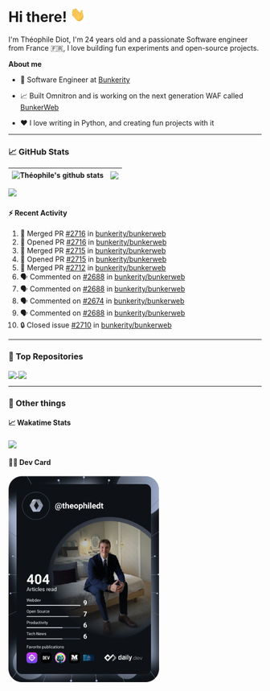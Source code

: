 # Hi there! <img src="./wave.gif" width="30px" height="30px" />

I'm Théophile Diot, I'm 24 years old and a passionate Software engineer from France 🇫🇷, I love building fun experiments and open-source projects.

**About me**

- 💼 Software Engineer at [Bunkerity](https://www.bunkerity.com/)

- 📈 Built Omnitron and is working on the next generation WAF called [BunkerWeb](https://www.bunkerweb.io)

- ❤️ I love writing in Python, and creating fun projects with it

---

### 📈 GitHub Stats

| <img align="center" src="https://github-readme-stats.vercel.app/api?username=TheophileDiot&show_icons=true&include_all_commits=true&theme=algolia&hide_border=true&rank_icon=github" alt="Théophile's github stats" /> | <img align="center" src="https://github-readme-stats.vercel.app/api/top-langs/?username=TheophileDiot&layout=compact&theme=algolia&hide_border=true" /> |
| ---------------------------------------------------------------------------------------------------------------------------------------------------------------------------------------------------------------------- | ------------------------------------------------------------------------------------------------------------------------------------------------------- |

![](https://github-readme-activity-graph.vercel.app/graph?username=TheophileDiot&theme=tokyo-night)

#### :zap: Recent Activity

<!--START_SECTION:activity-->
1. 🎉 Merged PR [#2716](https://github.com/bunkerity/bunkerweb/pull/2716) in [bunkerity/bunkerweb](https://github.com/bunkerity/bunkerweb)
2. 💪 Opened PR [#2716](https://github.com/bunkerity/bunkerweb/pull/2716) in [bunkerity/bunkerweb](https://github.com/bunkerity/bunkerweb)
3. 🎉 Merged PR [#2715](https://github.com/bunkerity/bunkerweb/pull/2715) in [bunkerity/bunkerweb](https://github.com/bunkerity/bunkerweb)
4. 💪 Opened PR [#2715](https://github.com/bunkerity/bunkerweb/pull/2715) in [bunkerity/bunkerweb](https://github.com/bunkerity/bunkerweb)
5. 🎉 Merged PR [#2712](https://github.com/bunkerity/bunkerweb/pull/2712) in [bunkerity/bunkerweb](https://github.com/bunkerity/bunkerweb)
6. 🗣 Commented on [#2688](https://github.com/bunkerity/bunkerweb/issues/2688#issuecomment-3345425745) in [bunkerity/bunkerweb](https://github.com/bunkerity/bunkerweb)
7. 🗣 Commented on [#2688](https://github.com/bunkerity/bunkerweb/issues/2688#issuecomment-3345418096) in [bunkerity/bunkerweb](https://github.com/bunkerity/bunkerweb)
8. 🗣 Commented on [#2674](https://github.com/bunkerity/bunkerweb/issues/2674#issuecomment-3345405861) in [bunkerity/bunkerweb](https://github.com/bunkerity/bunkerweb)
9. 🗣 Commented on [#2688](https://github.com/bunkerity/bunkerweb/issues/2688#issuecomment-3345194596) in [bunkerity/bunkerweb](https://github.com/bunkerity/bunkerweb)
10. 🔒 Closed issue [#2710](https://github.com/bunkerity/bunkerweb/issues/2710) in [bunkerity/bunkerweb](https://github.com/bunkerity/bunkerweb)
<!--END_SECTION:activity-->

---

### 🔧 Top Repositories

<a href="https://github.com/bunkerity/bunkerweb">
  <img align="center" src="https://github-readme-stats.vercel.app/api/pin/?username=Bunkerity&repo=bunkerweb&theme=algolia" />
</a>
<a href="https://github.com/TheophileDiot/Omnitron">
  <img align="center" src="https://github-readme-stats.vercel.app/api/pin/?username=TheophileDiot&repo=Omnitron&theme=algolia" />
</a>

---

### 🎉 Other things

#### 📈 Wakatime Stats

<a href="https://wakatime.com/@theophile_bunkerity">
  <img align="center" src="https://github-readme-stats.vercel.app/api/wakatime?username=3aa5ce41-c253-43d9-8441-a721e446a45f&layout=compact&theme=algolia" />
</a>

#### 👨‍💻 Dev Card

<a href="https://app.daily.dev/TheophileDt">
  <img src="./devcard.svg" width="300" alt="Théophile Diot's Dev Card"/>
</a>
